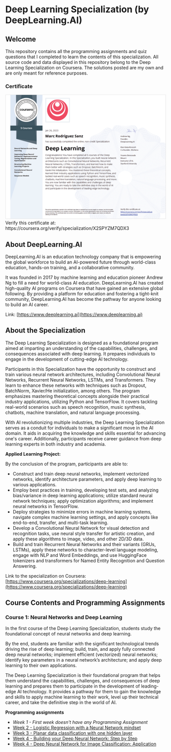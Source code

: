 # Deep Learning Specialization (by DeepLearning.AI)

## Welcome
This repository contains all the programming assignments and quiz questions that I completed to learn the contents of this specialization. All source code and data displayed in this repository belong to the Deep Learning Specialization on Coursera. The solutions posted are my own and are only meant for reference purposes.

### Certificate
<img alt="DeepLearningSpecializationCertificate" src="https://github.com/mrodriguezsanz/DeepLearningAI-DeepLearningSpecialization/blob/1aba4aa43ea89cde8d4f2a34997b936ae25211ff/DeepLearningSpecialization.PNG" width="900">
Verify this certificate at: https://coursera.org/verify/specialization/X2SPYZM7QDX3

## About DeepLearning.AI
DeepLearning.AI is an education technology company that is empowering the global workforce to build an AI-powered future through world-class education, hands-on training, and a collaborative community.

It was founded in 2017 by machine learning and education pioneer Andrew Ng to fill a need for world-class AI education.
DeepLearning.AI has created high-quality AI programs on Coursera that have gained an extensive global following. By providing a platform for education and fostering a tight-knit community, DeepLearning.AI has become the pathway for anyone looking to build an AI career.

Link: [https://www.deeplearning.ai](https://www.deeplearning.ai)

## About the Specialization

The Deep Learning Specialization is designed as a foundational program aimed at imparting an understanding of the capabilities, challenges, and consequences associated with deep learning. It prepares individuals to engage in the development of cutting-edge AI technology.

Participants in this Specialization have the opportunity to construct and train various neural network architectures, including Convolutional Neural Networks, Recurrent Neural Networks, LSTMs, and Transformers. They learn to enhance these networks with techniques such as Dropout, BatchNorm, Xavier/He initialization, among others. The program emphasizes mastering theoretical concepts alongside their practical industry applications, utilizing Python and TensorFlow. It covers tackling real-world scenarios such as speech recognition, music synthesis, chatbots, machine translation, and natural language processing.

With AI revolutionizing multiple industries, the Deep Learning Specialization serves as a conduit for individuals to make a significant move in the AI domain. It aids in acquiring the knowledge and skills essential for advancing one's career. Additionally, participants receive career guidance from deep learning experts in both industry and academia.

**Applied Learning Project:**

By the conclusion of the program, participants are able to:

-    Construct and train deep neural networks, implement vectorized networks, identify architecture parameters, and apply deep learning to various applications.
-    Employ best practices in training, developing test sets, and analyzing bias/variance in deep learning applications; utilize standard neural network techniques; apply optimization algorithms; and implement neural networks in TensorFlow.
-    Deploy strategies to minimize errors in machine learning systems, navigate complex machine learning settings, and apply concepts like end-to-end, transfer, and multi-task learning.
-    Develop a Convolutional Neural Network for visual detection and recognition tasks, use neural style transfer for artistic creation, and apply these algorithms to image, video, and other 2D/3D data.
-    Build and train Recurrent Neural Networks and their variants (GRUs, LSTMs), apply these networks to character-level language modeling, engage with NLP and Word Embeddings, and use HuggingFace tokenizers and transformers for Named Entity Recognition and Question Answering.

Link to the specialization on Coursera: [https://www.coursera.org/specializations/deep-learning](https://www.coursera.org/specializations/deep-learning)

## Course Contents and Programming Assignments

### Course 1: Neural Networks and Deep Learning
In the first course of the Deep Learning Specialization, students study the foundational concept of neural networks and deep learning.

By the end, students are familiar with the significant technological trends driving the rise of deep learning; build, train, and apply fully connected deep neural networks; implement efficient (vectorized) neural networks; identify key parameters in a neural network’s architecture; and apply deep learning to their own applications.

The Deep Learning Specialization is their foundational program that helps them understand the capabilities, challenges, and consequences of deep learning and prepares them to participate in the development of leading-edge AI technology. It provides a pathway for them to gain the knowledge and skills to apply machine learning to their work, level up their technical career, and take the definitive step in the world of AI.

**Programming assignments**

-  *Week 1 - First week doesn't have any Programming Assignment*
-  [Week 2 - Logistic Regression with a Neural Network mindset](https://github.com/mrodriguezsanz/DeepLearningAI-DeepLearningSpecialization/blob/17994632a9cf6d0e6fc665b3d9f7eac21038113d/Course1/C1_W2_Logistic_Regression_with_a_Neural_Network_mindset.ipynb)
-  [Week 3 - Planar data classification with one hidden layer](https://github.com/mrodriguezsanz/DeepLearningAI-DeepLearningSpecialization/blob/17994632a9cf6d0e6fc665b3d9f7eac21038113d/Course1/C1_W3_Planar_data_classification_with_one_hidden_layer.ipynb)
-  [Week 4 - Building your Deep Neural Network: Step by Step](https://github.com/mrodriguezsanz/DeepLearningAI-DeepLearningSpecialization/blob/17994632a9cf6d0e6fc665b3d9f7eac21038113d/Course1/C1_W4_Building_your_Deep_Neural_Network_Step_by_Step.ipynb)
-  [Week 4 - Deep Neural Network for Image Classification: Application](https://github.com/mrodriguezsanz/DeepLearningAI-DeepLearningSpecialization/blob/17994632a9cf6d0e6fc665b3d9f7eac21038113d/Course1/C1_W4_Deep%20Neural%20Network%20-%20Application.ipynb)


